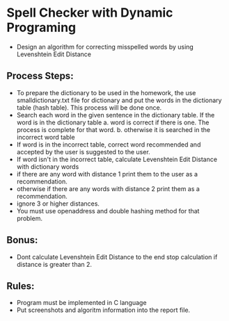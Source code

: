 # Spell Checker with Dynamic Programing
- Design an algorithm for correcting misspelled words by using Levenshtein Edit Distance

## Process Steps:
- To prepare the dictionary to be used in the homework, the use smalldictionary.txt file
for dictionary and put the words in the dictionary table (hash table). This process will be done once.
- Search each word in the given sentence in the dictionary table. If the word is in the dictionary table
a. word is correct if there is one. The process is complete for that word.
b. otherwise it is searched in the incorrect word table
- If word is in the incorrect table, correct word recommended and accepted by the user is suggested to the user.
- If word isn't in the incorrect table, calculate Levenshtein Edit Distance with dictionary words 
- if there are any word with distance 1 print them to the user as a recommendation.
- otherwise if there are any words with distance 2 print them as a recommendation. 
- ignore 3 or higher distances.
- You must use openaddress and double hashing method for that problem.

## Bonus:
- Dont calculate Levenshtein Edit Distance to the end stop calculation if distance is greater than 2.

## Rules:
- Program must be implemented in C language
- Put screenshots and algoritm information into the report file.